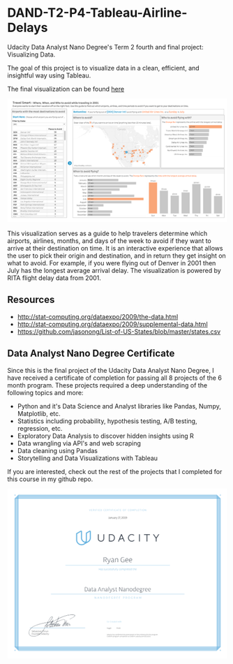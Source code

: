 # DAND-T2-P4-Tableau-Airline-Delays
Udacity Data Analyst Nano Degree's Term 2 fourth and final project: Visualizing Data.

The goal of this project is to visualize data in a clean, efficient, and insightful
way using Tableau.

The final visualization can be found [here](https://public.tableau.com/profile/ryan.gee#!/vizhome/TravelSmart-ArriveOnTimeVersion2/TravelSmartGuide)

![Final Viz](/final_visualization/final_viz.png)

This visualization serves as a guide to help travelers determine which airports, airlines, months, and days of the week to avoid if they want to arrive at their destination on time. It is an interactive experience that allows the user to pick their origin and destination, and in return they get insight on what to avoid. For example, if you were flying out of Denver in 2001 then July has the longest average arrival delay. The visualization is powered by RITA flight delay data from 2001.

## Resources
* http://stat-computing.org/dataexpo/2009/the-data.html
* http://stat-computing.org/dataexpo/2009/supplemental-data.html
* https://github.com/jasonong/List-of-US-States/blob/master/states.csv

## Data Analyst Nano Degree Certificate
Since this is the final project of the Udacity Data Analyst Nano Degree, I have received
a certificate of completion for passing all 8 projects of the 6 month program. These
projects required a deep understanding of the following topics and more:


* Python and it's Data Science and Analyst libraries like Pandas, Numpy, Matplotlib, etc.
* Statistics including probability, hypothesis testing, A/B testing, regression, etc.
* Exploratory Data Analysis to discover hidden insights using R
* Data wrangling via API's and web scraping
* Data cleaning using Pandas
* Storytelling and Data Visualizations with Tableau

If you are interested, check out the rest of the projects that I completed for this
course in my github repo.

![Certificate](/certificate/DAND_Certificate.png)